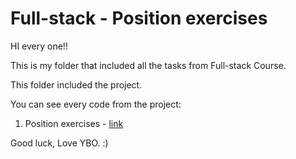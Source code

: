 # Full-stack - Position exercises

HI every one!!

This is my  folder that included all the tasks from Full-stack Course.

This folder included the project.

You can see every code from the project:

1. Position exercises - [link]( https://htmlpreview.github.io/? )

Good luck,
Love YBO. :)